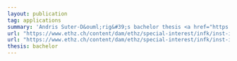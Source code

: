 ```yaml
---
layout: publication
tag: applications
summary: 'Andris Suter-D&ouml;rig&#39;s bachelor thesis <a href="https://www.ethz.ch/content/dam/ethz/special-interest/infk/inst-infsec/information-security-group-dam/research/software/noise_suter-doerig.pdf" target="_blank">[PDF]</a>: Formalizing and Verifying the Security Protocols from the Noise Framework <a href="https://www.ethz.ch/content/dam/ethz/special-interest/infk/inst-infsec/information-security-group-dam/research/software/noise.zip" target="_blank">[zip]</a>.'
url: "https://www.ethz.ch/content/dam/ethz/special-interest/infk/inst-infsec/information-security-group-dam/research/software/noise_suter-doerig.pdf"
url: "https://www.ethz.ch/content/dam/ethz/special-interest/infk/inst-infsec/information-security-group-dam/research/software/noise.zip"
thesis: bachelor
---
```

